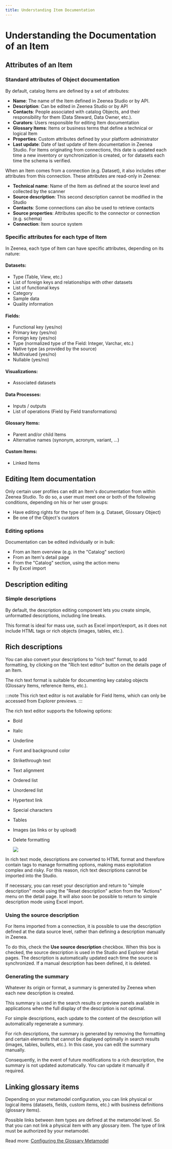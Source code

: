 ```yaml
---
title: Understanding Item Documentation
---
```


# Understanding the Documentation of an Item

## Attributes of an Item

### Standard attributes of Object documentation

By default, catalog Items are defined by a set of attributes:

* **Name**: The name of the Item defined in Zeenea Studio or by API.
* **Description**: Can be edited in Zeenea Studio or by API
* **Contacts**: People associated with catalog Objects, and their responsibility for them (Data Steward, Data Owner, etc.).
* **Curators**: Users responsible for editing Item documentation
* **Glossary Items**: Items or business terms that define a technical or logical Item
* **Properties**: Custom attributes defined by your platform administrator
* **Last update**: Date of last update of Item documentation in Zeenea Studio. For Items originating from connections, this date is updated each time a new inventory or synchronization is created, or for datasets each time the schema is verified.

When an Item comes from a connection (e.g. Dataset), it also includes other attributes from this connection. These attributes are read-only in Zeenea:

* **Technical name**: Name of the Item as defined at the source level and collected by the scanner
* **Source description**: This second description cannot be modified in the Studio
* **Contacts**: Some connections can also be used to retrieve contacts
* **Source properties**: Attributes specific to the connector or connection (e.g. schema)
* **Connection**: Item source system

### Specific attributes for each type of Item

In Zeenea, each type of Item can have specific attributes, depending on its nature:

#### Datasets:
* Type (Table, View, etc.)
* List of foreign keys and relationships with other datasets
* List of functional keys
* Category
* Sample data
* Quality information

#### Fields:

* Functional key (yes/no)
* Primary key (yes/no)
* Foreign key (yes/no)
* Type (normalized type of the Field: Integer, Varchar, etc.)
* Native type (as provided by the source)
* Multivalued (yes/no)
* Nullable (yes/no)

#### Visualizations:

* Associated datasets

#### Data Processes:

* Inputs / outputs
* List of operations (Field by Field transformations)

#### Glossary Items:

* Parent and/or child Items
* Alternative names (synonym, acronym, variant, ...)

#### Custom Items:

* Linked Items

## Editing Item documentation
Only certain user profiles can edit an Item's documentation from within Zeenea Studio. To do so, a user must meet one or both of the following conditions, depending on his or her user groups:

* Have editing rights for the type of Item (e.g. Dataset, Glossary Object)
* Be one of the Object's curators

### Editing options

Documentation can be edited individually or in bulk:

* From an Item overview (e.g. in the "Catalog" section)
* From an Item's detail page
* From the "Catalog" section, using the action menu
* By Excel import

## Description editing

### Simple descriptions

By default, the description editing component lets you create simple, unformatted descriptions, including line breaks.

This format is ideal for mass use, such as Excel import/export, as it does not include HTML tags or rich objects (images, tables, etc.).

## Rich descriptions

You can also convert your descriptions to "rich text" format, to add formatting, by clicking on the "Rich text editor" button on the details page of an Item.

The rich text format is suitable for documenting key catalog objects (Glossary Items, reference Items, etc.).

:::note
This rich text editor is not available for Field Items, which can only be accessed from Explorer previews.
:::

The rich text editor supports the following options:

* Bold
* Italic
* Underline
* Font and background color
* Strikethrough text
* Text alignment
* Ordered list
* Unordered list
* Hypertext link
* Special characters
* Tables
* Images (as links or by upload)
* Delete formatting

  ![](/img/zeenea-edit-description.png)

In rich text mode, descriptions are converted to HTML format and therefore contain tags to manage formatting options, making mass exploitation complex and risky. For this reason, rich text descriptions cannot be imported into the Studio.

If necessary, you can reset your description and return to "simple description" mode using the "Reset description" action from the "Actions" menu on the detail page. It will also soon be possible to return to simple description mode using Excel import.

### Using the source description

For Items imported from a connection, it is possible to use the description defined at the data source level, rather than defining a description manually in Zeenea.

To do this, check the **Use source description** checkbox. When this box is checked, the source description is used in the Studio and Explorer detail pages. The description is automatically updated each time the source is synchronized. If a manual description has been defined, it is deleted.

### Generating the summary

Whatever its origin or format, a summary is generated by Zeenea when each new description is created.

This summary is used in the search results or preview panels available in applications when the full display of the description is not optimal.

For simple descriptions, each update to the content of the description will automatically regenerate a summary.

For rich descriptions, the summary is generated by removing the formatting and certain elements that cannot be displayed optimally in search results (images, tables, bullets, etc.). In this case, you can edit the summary manually.

Consequently, in the event of future modifications to a rich description, the summary is not updated automatically. You can update it manually if required.

## Linking glossary items

Depending on your metamodel configuration, you can link physical or logical items (datasets, fields, custom items, etc.) with business definitions (glossary items).

Possible links between item types are defined at the metamodel level. So that you can not link a physical item with any glossary item. The type of link must be authorized by your metamodel.

Read more: [Configuring the Glossary Metamodel](./zeenea-studio-configure-glossary-model.md)